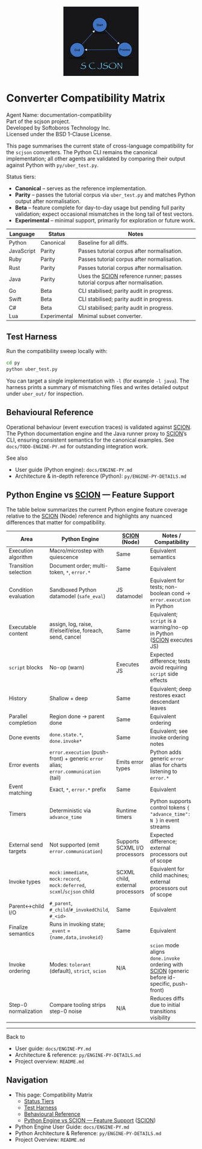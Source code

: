 <p align="center"><img src="../scjson.png" alt="scjson logo" width="200"/></p>

# Converter Compatibility Matrix

Agent Name: documentation-compatibility  
Part of the scjson project.  
Developed by Softoboros Technology Inc.  
Licensed under the BSD 1-Clause License.

This page summarises the current state of cross-language compatibility for the
`scjson` converters. The Python CLI remains the canonical implementation; all
other agents are validated by comparing their output against Python with
`py/uber_test.py`.

Status tiers:

- **Canonical** – serves as the reference implementation.
- **Parity** – passes the tutorial corpus via `uber_test.py` and matches Python
  output after normalisation.
- **Beta** – feature complete for day-to-day usage but pending full parity
  validation; expect occasional mismatches in the long tail of test vectors.
- **Experimental** – minimal support, primarily for exploration or future work.

| Language | Status | Notes |
|----------|--------|-------|
| Python | Canonical | Baseline for all diffs. |
| JavaScript | Parity | Passes tutorial corpus after normalisation. |
| Ruby | Parity | Passes tutorial corpus after normalisation. |
| Rust | Parity | Passes tutorial corpus after normalisation. |
| Java | Parity | Uses the [SCION](https://www.npmjs.com/package/scion) reference runner; passes tutorial corpus after normalisation. |
| Go | Beta | CLI stabilised; parity audit in progress. |
| Swift | Beta | CLI stabilised; parity audit in progress. |
| C# | Beta | CLI stabilised; parity audit in progress. |
| Lua | Experimental | Minimal subset converter. |

## Test Harness

Run the compatibility sweep locally with:

```bash
cd py
python uber_test.py
```

You can target a single implementation with `-l` (for example `-l java`). The
harness prints a summary of mismatching files and writes detailed output under
`uber_out/` for inspection.

## Behavioural Reference

Operational behaviour (event execution traces) is validated against [SCION](https://www.npmjs.com/package/scion). The
Python documentation engine and the Java runner proxy to [SCION](https://www.npmjs.com/package/scion)’s CLI, ensuring
consistent semantics for the canonical examples. See `docs/TODO-ENGINE-PY.md`
for outstanding integration work.

See also
- User guide (Python engine): `docs/ENGINE-PY.md`
- Architecture & in-depth reference (Python): `py/ENGINE-PY-DETAILS.md`

## Python Engine vs [SCION](https://www.npmjs.com/package/scion) — Feature Support

The table below summarizes the current Python engine feature coverage relative to the [SCION](https://www.npmjs.com/package/scion) (Node) reference and highlights any nuanced differences that matter for compatibility.

| Area | Python Engine | [SCION](https://www.npmjs.com/package/scion) (Node) | Notes / Compatibility |
|------|---------------|--------------|-----------------------|
| Execution algorithm | Macro/microstep with quiescence | Same | Equivalent semantics |
| Transition selection | Document order; multi-token, `*`, `error.*` | Same | Equivalent |
| Condition evaluation | Sandboxed Python datamodel (`safe_eval`) | JS datamodel | Equivalent for tests; non-boolean cond → `error.execution` in Python |
| Executable content | assign, log, raise, if/elseif/else, foreach, send, cancel | Same | Equivalent; `script` is a warning/no-op in Python ([SCION](https://www.npmjs.com/package/scion) executes JS) |
| `script` blocks | No-op (warn) | Executes JS | Expected difference; tests avoid requiring `script` side effects |
| History | Shallow + deep | Same | Equivalent; deep restores exact descendant leaves |
| Parallel completion | Region done → parent done | Same | Equivalent ordering |
| Done events | `done.state.*`, `done.invoke*` | Same | Equivalent; see invoke ordering notes |
| Error events | `error.execution` (push-front) + generic `error` alias; `error.communication` (tail) | Emits error types | Python adds generic `error` alias for charts listening to `error.*` |
| Event matching | Exact, `*`, `error.*` prefix | Same | Equivalent |
| Timers | Deterministic via `advance_time` | Runtime timers | Python supports control tokens `{ "advance_time": N }` in event streams |
| External send targets | Not supported (emit `error.communication`) | Supports SCXML I/O processors | Expected difference; external processors out of scope |
| Invoke types | `mock:immediate`, `mock:record`, `mock:deferred`, `scxml`/`scjson` child | SCXML child, external processors | Equivalent for child machines; external processors out of scope |
| Parent↔child I/O | `#_parent`, `#_child`/`#_invokedChild`, `#_<id>` | Same | Equivalent |
| Finalize semantics | Runs in invoking state; `_event` = `{name,data,invokeid}` | Same | Equivalent |
| Invoke ordering | Modes: `tolerant` (default), `strict`, `scion` | N/A | `scion` mode aligns `done.invoke` ordering with [SCION](https://www.npmjs.com/package/scion) (generic before id-specific, push-front) |
| Step-0 normalization | Compare tooling strips step-0 noise | N/A | Reduces diffs due to initial transitions visibility |

---

Back to
- User guide: `docs/ENGINE-PY.md`
- Architecture & reference: `py/ENGINE-PY-DETAILS.md`
- Project overview: `README.md`
## Navigation

- This page: Compatibility Matrix
  - [Status Tiers](#status-tiers)
  - [Test Harness](#test-harness)
  - [Behavioural Reference](#behavioural-reference)
  - [Python Engine vs SCION — Feature Support](#python-engine-vs-scion--feature-support) ([SCION](https://www.npmjs.com/package/scion))
- Python Engine User Guide: `docs/ENGINE-PY.md`
- Python Architecture & Reference: `py/ENGINE-PY-DETAILS.md`
- Project Overview: `README.md`
